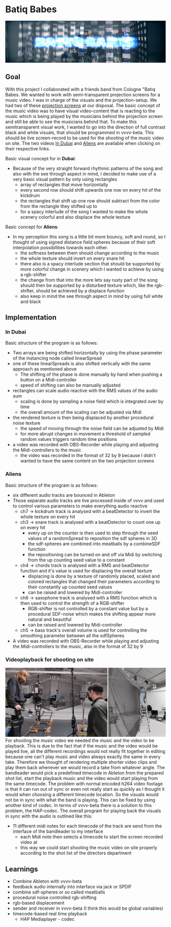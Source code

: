 # Batiq Babes

![title img](img/BatiqBabes_1.jpg)

## Goal

With this project I collaborated with a friends band from Cologne "Batiq Babes. We wanted to work with semi-transparent projection screens for a music video. I was in charge of the visuals and the projection-setup. We had two of these [projection screens](https://www.lasergaze.de/shop/projektionsmedien/lasergewebe/laserscrim-grau/) at our disposal. The basic concept of the music video was to have visual video-content that is reacting to the music which is being played by the musicians behind the projection screen and still be able to see the musicians behind that. To make this semitransparent visual work, I wanted to go into the direction of full contrast black and white visuals, that should be programmed in vvvv-beta. This should be live screen-record to be used for the shooting of the music video on site. The two videos [In Dubai](https://www.youtube.com/watch?v=BB0WJhxGa5c) and [Aliens](https://www.youtube.com/watch?v=DoUpYx8jBiI) are available when clicking on their respective links.

Basic visual concept for in **Dubai**:

- Because of the very straight forward rhythmic patterns of the song and also with the see through aspect in mind, I decided to make use of a very basic visual pattern by only using rectangles
  - array of rectangles that move horizontally
  - every second row should shift upwards one row on every hit of the kickdrum
  - the rectangles that shift up one row should subtract from the color from the rectangle they shifted up to
  - for a spacy interlude of the song I wanted to make the whole scenery colorful and also displace the whole texture

Basic concept for **Aliens**:

- In my perception this song is a little bit more bouncy, soft and round, so I thought of using signed distance field spheres because of their soft interpolation possibilities towards each other.
  - the softness between them should change according to the music
  - the whole texture should invert on every snare hit
  - there also is a spacy interlude section that should be supported by more colorful change in scenery which I wanted to achieve by using a rgb-shifter
  - the change from that into the more lets say rusty part of the song should then be supported by a disturbed texture which, like the rgb-shifter, should be achieved by a displace function
  - also keep in mind the see through aspect in mind by using full white and black

## Implementation

### In Dubai

Basic structure of the program is as follows:

- Two arrays are being shifted horizontally by using the phase parameter of the instancing node called linearSpread
- one of these linearSpreads is also shifted vertically with the same approach as mentioned above
  - The shifting of the phase is done manually by hand when pushing a button on a Midi-controller
  - speed of shifting can also be manually adjusted
- rectangles can scale audio reactive with the RMS values of the audio sum
  - scaling is done by sampling a noise field which is integrated over by time
  - the overall amount of the scaling can be adjusted via Midi
- the rendered texture is then being displaced by another procedural noise texture
  - the speed of moving through the noise field can be adjusted by Midi
  - for more abrupt changes in movement a threshold of sampled random values triggers random time positions
- a video was recorded with OBS-Recorder while playing and adjusting the Midi-controllers to the music
  - the video was recorded in the format of 32 by 9 because I didn't wanted to have the same content on the two projection screens

### Aliens

Basic structure of the program is as follows:

- six different audio tracks are bounced in Ableton
- Those separate audio tracks are live processed inside of vvvv and used to control various parameters to make everything audio reactive
  - ch7 → kickdrum track is analysed  with a beatDetector to invert the whole texture on every hit
  - ch3 → snare track is analysed with a beatDetector to count one up on every hit
    - every up on the counter is then used to step through the seed values of a randomSpread to reposition the sdf spheres in 3D
    - the sdf-spheres are combined into meatballs by a combineSDF function
    - the repositioning can be turned on and off via Midi by switching from the up counting seed value to a constant
  - ch4 → chords track is analysed with a RMS and beatDetector function and it's value is used for displacing the overall texture
    - displacing is done by a texture of randomly placed, scaled and colored rectangles that changed their parameters according to their constantly up counted seed values
    - can be raised and lowered by Midi-controller
  - ch6 → saxophone track is analysed with a RMS function which is then used to control the strength of a RGB-shifter
    - RGB-shifter is not controlled by a constant value but by a procedural SDF-noise which makes the shifting appear more natural and beautiful
    - can be raised and lowered by Midi-controller
  - ch5 → bass track's overall volume is used for controlling the smoothing parameter between all the sdfSpheres
- A video was recorded with OBS-Recorder while playing and adjusting the Midi-controllers to the music, also in the format of 32 by 9

### Videoplayback for shooting on site

![OnSite](img/BatiqBabes_2.jpg)
For shooting the music video we needed the music and the video to be playback. This is due to the fact that if the music and the video would be played live, all the different recordings would not really fit together in editing because one can't play music and video always exactly the same in every take. Therefore we thought of rendering multiple shorter video clips and play them back whenever we would record a take from whatever angle. The bandleader would pick a predefined timecode in Ableton from the prepared shot list, start the playback music and the video would start playing from the same timecode. The problem with normal encoded h264 video footage is that it can run out of sync or even not really start as quickly as I thought it would when choosing a different timecode location. So the visuals would not be in sync with what the band is playing.
This can be fixed by using another kind of codec. In terms of vvvv-beta there is a solution to this problem, the HAP-codec.
The overall program for playing back the visuals in sync with the audio is outlined like this:

- 11 different midi notes for each timecode of the track are send from the interface of the bandleader to my interface
  - each Midi note then selects a timecode to start the screen recorded video at
  - this way we could start shooting the music video on site properly according to the shot list of the directors department

## Learnings

- Combine Ableton with vvvv-beta
- feedback audio internally into interface via jack or SPDIF
- combine sdf-spheres or so called meatballs
- procedural noise controlled rgb-shifting
- rgb-based displacement
- sender and receiver in vvvv-beta (I think this would be global variables)
- timecode-based real time playback
  - HAP Mediaplayer - codec